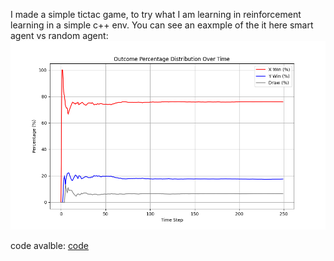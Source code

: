I made a simple tictac game, to try what I am learning in reinforcement learning in a simple c++ env. You can see an eaxmple of the it here smart agent vs random agent:
![smart agent vs random agent](../images/rl.png)

code avalble: [code](https://github.com/Parsa744/xo_for_RL)
